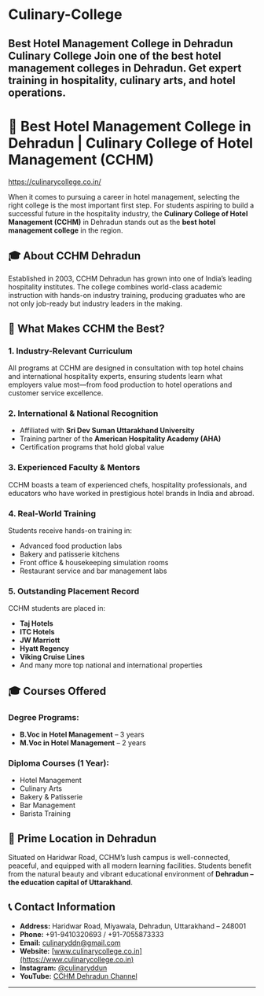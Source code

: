# Culinary-College

Best Hotel Management College in Dehradun  Culinary College
Join one of the best hotel management colleges in Dehradun. Get expert training in hospitality, culinary arts, and hotel operations.
---

# 🏨 Best Hotel Management College in Dehradun | Culinary College of Hotel Management (CCHM)

https://culinarycollege.co.in/

When it comes to pursuing a career in hotel management, selecting the right college is the most important first step. For students aspiring to build a successful future in the hospitality industry, the **Culinary College of Hotel Management (CCHM)** in Dehradun stands out as the **best hotel management college** in the region.

## 🎓 About CCHM Dehradun

Established in 2003, CCHM Dehradun has grown into one of India’s leading hospitality institutes. The college combines world-class academic instruction with hands-on industry training, producing graduates who are not only job-ready but industry leaders in the making.

## 🌟 What Makes CCHM the Best?

### 1. **Industry-Relevant Curriculum**

All programs at CCHM are designed in consultation with top hotel chains and international hospitality experts, ensuring students learn what employers value most—from food production to hotel operations and customer service excellence.

### 2. **International & National Recognition**

* Affiliated with **Sri Dev Suman Uttarakhand University**
* Training partner of the **American Hospitality Academy (AHA)**
* Certification programs that hold global value

### 3. **Experienced Faculty & Mentors**

CCHM boasts a team of experienced chefs, hospitality professionals, and educators who have worked in prestigious hotel brands in India and abroad.

### 4. **Real-World Training**

Students receive hands-on training in:

* Advanced food production labs
* Bakery and patisserie kitchens
* Front office & housekeeping simulation rooms
* Restaurant service and bar management labs

### 5. **Outstanding Placement Record**

CCHM students are placed in:

* **Taj Hotels**
* **ITC Hotels**
* **JW Marriott**
* **Hyatt Regency**
* **Viking Cruise Lines**
* And many more top national and international properties

## 🎓 Courses Offered

### Degree Programs:

* **B.Voc in Hotel Management** – 3 years
* **M.Voc in Hotel Management** – 2 years

### Diploma Courses (1 Year):

* Hotel Management
* Culinary Arts
* Bakery & Patisserie
* Bar Management
* Barista Training

## 📍 Prime Location in Dehradun

Situated on Haridwar Road, CCHM’s lush campus is well-connected, peaceful, and equipped with all modern learning facilities. Students benefit from the natural beauty and vibrant educational environment of **Dehradun – the education capital of Uttarakhand**.

## 📞 Contact Information

* **Address:** Haridwar Road, Miyawala, Dehradun, Uttarakhand – 248001
* **Phone:** +91-9410320693 / +91-7055873333
* **Email:** [culinaryddn@gmail.com](mailto:culinaryddn@gmail.com)
* **Website:** [www.culinarycollege.co.in](https://www.culinarycollege.co.in)
* **Instagram:** [@culinaryddun](https://www.instagram.com/culinaryddun)
* **YouTube:** [CCHM Dehradun Channel](https://www.youtube.com/@cchmdehradun)

---



